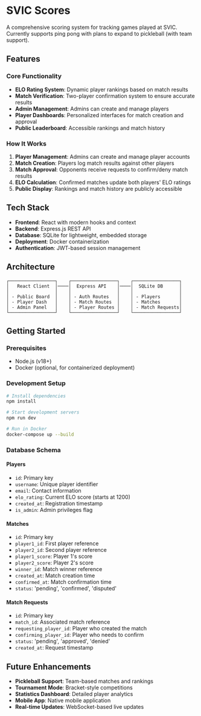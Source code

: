 # SVIC Scores

A comprehensive scoring system for tracking games played at SVIC. Currently supports ping pong with plans to expand to pickleball (with team support).

## Features

### Core Functionality
- **ELO Rating System**: Dynamic player rankings based on match results
- **Match Verification**: Two-player confirmation system to ensure accurate results
- **Admin Management**: Admins can create and manage players
- **Player Dashboards**: Personalized interfaces for match creation and approval
- **Public Leaderboard**: Accessible rankings and match history

### How It Works
1. **Player Management**: Admins can create and manage player accounts
2. **Match Creation**: Players log match results against other players
3. **Match Approval**: Opponents receive requests to confirm/deny match results
4. **ELO Calculation**: Confirmed matches update both players' ELO ratings
5. **Public Display**: Rankings and match history are publicly accessible

## Tech Stack

- **Frontend**: React with modern hooks and context
- **Backend**: Express.js REST API
- **Database**: SQLite for lightweight, embedded storage
- **Deployment**: Docker containerization
- **Authentication**: JWT-based session management

## Architecture

```
┌─────────────────┐    ┌─────────────────┐    ┌─────────────────┐
│   React Client  │────│  Express API    │────│  SQLite DB      │
│                 │    │                 │    │                 │
│ - Public Board  │    │ - Auth Routes   │    │ - Players       │
│ - Player Dash   │    │ - Match Routes  │    │ - Matches       │
│ - Admin Panel   │    │ - Player Routes │    │ - Match Requests│
└─────────────────┘    └─────────────────┘    └─────────────────┘
```

## Getting Started

### Prerequisites
- Node.js (v18+)
- Docker (optional, for containerized deployment)

### Development Setup
```bash
# Install dependencies
npm install

# Start development servers
npm run dev

# Run in Docker
docker-compose up --build
```

### Database Schema

#### Players
- `id`: Primary key
- `username`: Unique player identifier
- `email`: Contact information
- `elo_rating`: Current ELO score (starts at 1200)
- `created_at`: Registration timestamp
- `is_admin`: Admin privileges flag

#### Matches
- `id`: Primary key
- `player1_id`: First player reference
- `player2_id`: Second player reference
- `player1_score`: Player 1's score
- `player2_score`: Player 2's score
- `winner_id`: Match winner reference
- `created_at`: Match creation time
- `confirmed_at`: Match confirmation time
- `status`: 'pending', 'confirmed', 'disputed'

#### Match Requests
- `id`: Primary key
- `match_id`: Associated match reference
- `requesting_player_id`: Player who created the match
- `confirming_player_id`: Player who needs to confirm
- `status`: 'pending', 'approved', 'denied'
- `created_at`: Request timestamp

## Future Enhancements

- **Pickleball Support**: Team-based matches and rankings
- **Tournament Mode**: Bracket-style competitions
- **Statistics Dashboard**: Detailed player analytics
- **Mobile App**: Native mobile application
- **Real-time Updates**: WebSocket-based live updates